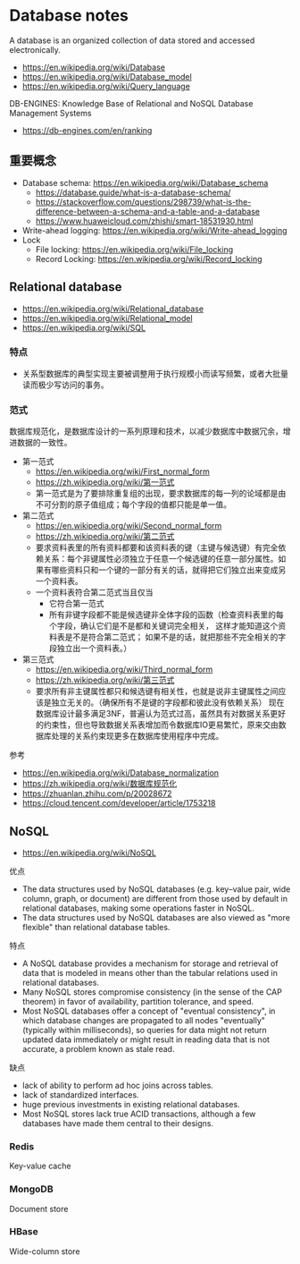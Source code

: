 # Database notes
A database is an organized collection of data stored and accessed electronically.
- https://en.wikipedia.org/wiki/Database
- https://en.wikipedia.org/wiki/Database_model
- https://en.wikipedia.org/wiki/Query_language

DB-ENGINES: Knowledge Base of Relational and NoSQL Database Management Systems
- https://db-engines.com/en/ranking

## 重要概念
- Database schema: https://en.wikipedia.org/wiki/Database_schema
  - https://database.guide/what-is-a-database-schema/
  - https://stackoverflow.com/questions/298739/what-is-the-difference-between-a-schema-and-a-table-and-a-database
  - https://www.huaweicloud.com/zhishi/smart-18531930.html
- Write-ahead logging: https://en.wikipedia.org/wiki/Write-ahead_logging
- Lock
  - File locking: https://en.wikipedia.org/wiki/File_locking
  - Record Locking: https://en.wikipedia.org/wiki/Record_locking

## Relational database
- https://en.wikipedia.org/wiki/Relational_database
- https://en.wikipedia.org/wiki/Relational_model
- https://en.wikipedia.org/wiki/SQL

### 特点
- 关系型数据库的典型实现主要被调整用于执行规模小而读写频繁，或者大批量读而极少写访问的事务。

### 范式
数据库规范化，是数据库设计的一系列原理和技术，以减少数据库中数据冗余，增进数据的一致性。
- 第一范式
  - https://en.wikipedia.org/wiki/First_normal_form
  - https://zh.wikipedia.org/wiki/第一范式
  - 第一范式是为了要排除重复组的出现，要求数据库的每一列的论域都是由不可分割的原子值组成；每个字段的值都只能是单一值。
- 第二范式
  - https://en.wikipedia.org/wiki/Second_normal_form
  - https://zh.wikipedia.org/wiki/第二范式
  - 要求资料表里的所有资料都要和该资料表的键（主键与候选键）有完全依赖关系：每个非键属性必须独立于任意一个候选键的任意一部分属性。如果有哪些资料只和一个键的一部分有关的话，就得把它们独立出来变成另一个资料表。
  - 一个资料表符合第二范式当且仅当
    - 它符合第一范式
    - 所有非键字段都不能是候选键非全体字段的函数（检查资料表里的每个字段，确认它们是不是都和关键词完全相关， 这样才能知道这个资料表是不是符合第二范式； 如果不是的话，就把那些不完全相关的字段独立出一个资料表。）
- 第三范式
  - https://en.wikipedia.org/wiki/Third_normal_form
  - https://zh.wikipedia.org/wiki/第三范式
  - 要求所有非主键属性都只和候选键有相关性，也就是说非主键属性之间应该是独立无关的。（确保所有不是键的字段都和彼此没有依赖关系）
现在数据库设计最多满足3NF，普遍认为范式过高，虽然具有对数据关系更好的约束性，但也导致数据关系表增加而令数据库IO更易繁忙，原来交由数据库处理的关系约束现更多在数据库使用程序中完成。

参考
- https://en.wikipedia.org/wiki/Database_normalization
- https://zh.wikipedia.org/wiki/数据库规范化
- https://zhuanlan.zhihu.com/p/20028672
- https://cloud.tencent.com/developer/article/1753218

## NoSQL
- https://en.wikipedia.org/wiki/NoSQL

优点
- The data structures used by NoSQL databases (e.g. key–value pair, wide column, graph, or document) are different from those used by default in relational databases, making some operations faster in NoSQL.
- The data structures used by NoSQL databases are also viewed as "more flexible" than relational database tables.

特点
- A NoSQL database provides a mechanism for storage and retrieval of data that is modeled in means other than the tabular relations used in relational databases.
- Many NoSQL stores compromise consistency (in the sense of the CAP theorem) in favor of availability, partition tolerance, and speed.
- Most NoSQL databases offer a concept of "eventual consistency", in which database changes are propagated to all nodes "eventually" (typically within milliseconds), so queries for data might not return updated data immediately or might result in reading data that is not accurate, a problem known as stale read.

缺点
- lack of ability to perform ad hoc joins across tables.
- lack of standardized interfaces.
- huge previous investments in existing relational databases.
- Most NoSQL stores lack true ACID transactions, although a few databases have made them central to their designs.

### Redis
Key-value cache

### MongoDB
Document store

### HBase
Wide-column store
